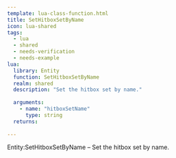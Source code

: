 ```yaml
---
template: lua-class-function.html
title: SetHitboxSetByName
icon: lua-shared
tags:
  - lua
  - shared
  - needs-verification
  - needs-example
lua:
  library: Entity
  function: SetHitboxSetByName
  realm: shared
  description: "Set the hitbox set by name."
  
  arguments:
    - name: "hitboxSetName"
      type: string
  returns:
    
---
```


<div class="lua__search__keywords">
Entity:SetHitboxSetByName &#x2013; Set the hitbox set by name.
</div>
